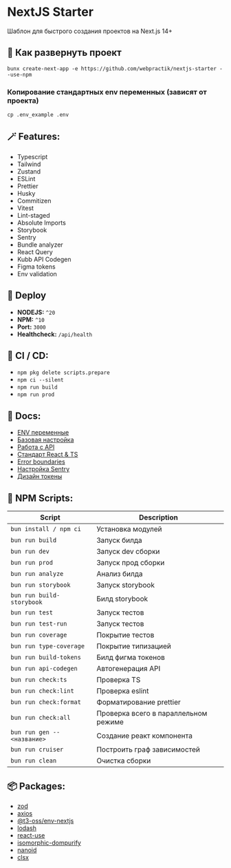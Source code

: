 # NextJS Starter

Шаблон для быстрого создания проектов на Next.js 14+

## 🚀 Как развернуть проект

```
bunx create-next-app -e https://github.com/webpractik/nextjs-starter --use-npm
```

### Копирование стандартных env переменных (зависят от проекта)

```
cp .env_example .env
```

## 🪄 Features:

-   Typescript
-   Tailwind
-   Zustand
-   ESLint
-   Prettier
-   Husky
-   Commitizen
-   Vitest
-   Lint-staged
-   Absolute Imports
-   Storybook
-   Sentry
-   Bundle analyzer
-   React Query
-   Kubb API Codegen 
-   Figma tokens
-   Env validation

## 🎯 Deploy

-   **NODEJS:** `^20`
-   **NPM:** `^10`
-   **Port:** `3000`
-   **Healthcheck:** `/api/health`

## 🎈 CI / CD:

-   `npm pkg delete scripts.prepare`
-   `npm ci --silent`
-   `npm run build`
-   `npm run prod`

## 📝 Docs:

-   [ENV переменные](docs/env.md)
-   [Базовая настройка](docs/settings.md)
-   [Работа с API](https://kb.w6p.ru/s/d777074e-dc22-4c8f-836f-683e6b6559c6)
-   [Стандарт React & TS](https://kb.w6p.ru/s/wp-ts-react-standart)
-   [Error boundaries](https://kb.w6p.ru/s/805fa567-7fbb-468f-95e5-c223783e96f2)
-   [Настройка Sentry](https://kb.w6p.ru/doc/sentry-RLE1b9FXT7)
-   [Дизайн токены](https://kb.w6p.ru/s/55e92ed7-4336-4c0e-a48e-a91b4a3d30ef)

## 📜 NPM Scripts:

| Script                      | Description                          |
|-----------------------------|--------------------------------------|
| `bun install / npm ci`      | Установка модулей                    |
| `bun run build`             | Запуск билда                         |
| `bun run dev`               | Запуск dev сборки                    |
| `bun run prod`              | Запуск прод сборки                   |
| `bun run analyze`           | Анализ билда                         |
| `bun run storybook`         | Запуск storybook                     |
| `bun run build-storybook`   | Билд storybook                       |
| `bun run test`              | Запуск тестов                        |
| `bun run test-run`          | Запуск тестов                        |
| `bun run coverage`          | Покрытие тестов                      |
| `bun run type-coverage`     | Покрытие типизацией                  |
| `bun run build-tokens`      | Билд фигма токенов                   |
| `bun run api-codegen`       | Автогенерация API                    |
| `bun run check:ts`          | Проверка TS                          |
| `bun run check:lint`        | Проверка eslint                      |
| `bun run check:format`      | Форматирование prettier              |
| `bun run check:all`         | Проверка всего в параллельном режиме |
| `bun run gen -- <название>` | Создание реакт компонента            |
| `bun run cruiser`           | Построить граф зависимостей          |
| `bun run clean`             | Очистка сборки                       |

## 📦 Packages:

-   [zod](https://zod.dev/)
-   [axios](https://axios-http.com/ru/docs/intro)
-   [@t3-oss/env-nextjs](https://env.t3.gg/docs/nextjs)
-   [lodash](https://lodash.com/docs)
-   [react-use](https://github.com/streamich/react-use#readme)
-   [isomorphic-dompurify](https://www.npmjs.com/package/isomorphic-dompurify)
-   [nanoid](https://www.npmjs.com/package/nanoid)
-   [clsx](https://www.npmjs.com/package/clsx)

